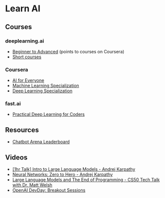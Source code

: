 # Learn AI

## Courses

### deeplearning.ai
- [Beginner to Advanced](https://www.deeplearning.ai/courses/) (points to courses on Coursera)
- [Short courses](https://www.deeplearning.ai/short-courses/)

### Coursera
- [AI for Everyone](https://www.coursera.org/learn/ai-for-everyone)
- [Machine Learning Specialization](https://www.coursera.org/specializations/machine-learning-introduction)
- [Deep Learning Specialization](https://www.coursera.org/specializations/deep-learning)

### fast.ai
- [Practical Deep Learning for Coders](https://course.fast.ai/)

## Resources
- [Chatbot Arena Leaderboard](https://huggingface.co/spaces/lmsys/chatbot-arena-leaderboard)

## Videos
- [[1hr Talk] Intro to Large Language Models - Andrej Karpathy](https://youtu.be/zjkBMFhNj_g?si=0PSbTJo0yX2TEEnc)
- [Neural Networks: Zero to Hero - Andrej Karpathy](https://www.youtube.com/playlist?list=PLAqhIrjkxbuWI23v9cThsA9GvCAUhRvKZ)
- [Large Language Models and The End of Programming - CS50 Tech Talk with Dr. Matt Welsh](https://youtu.be/JhCl-GeT4jw?si=gEH6WgEsld_LQE5U)
- [OpenAI DevDay: Breakout Sessions](https://www.youtube.com/playlist?list=PLOXw6I10VTv-exVCRuRjbT6bqkfO74rWz)
